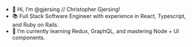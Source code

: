- 👋 Hi, I’m @gjersing // Christopher Gjersing!
- 📚 Full Stack Software Engineer with experience in React, Typescript, and Ruby on Rails.
- 🌱 I’m currently learning Redux, GraphQL, and mastering Node + UI components.
<!---
gjersing/gjersing is a ✨ special ✨ repository because its `README.md` (this file) appears on your GitHub profile.
You can click the Preview link to take a look at your changes.
--->
